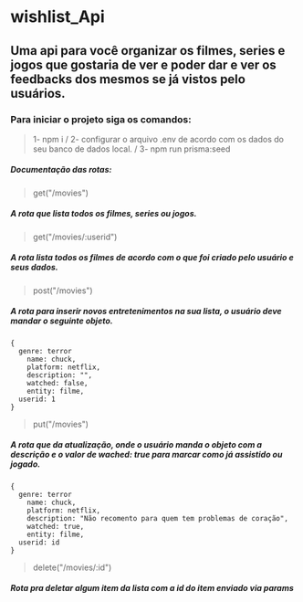 # wishlist_Api

## Uma api para você organizar os filmes, series e jogos que gostaria de ver e poder dar e ver os feedbacks dos mesmos se já vistos pelo usuários.

### Para iniciar o projeto siga os comandos:
>1- npm i 
>/ 2- configurar o arquivo .env de acordo com os dados do seu banco de dados local.
>/ 3- npm run prisma:seed 

##### Documentação das rotas:

>get("/movies")
##### A rota que lista todos os filmes, series ou jogos.

>get("/movies/:userid")
##### A rota lista todos os filmes de acordo com o que foi criado pelo usuário e seus dados.

>post("/movies")
##### A rota para inserir novos entretenimentos na sua lista, o usuário deve mandar o seguinte objeto.
```
{
  genre: terror
	name: chuck,
	platform: netflix,
	description: "",
	watched: false,
	entity: filme,
  userid: 1
}
```

>put("/movies")
##### A rota que da atualização, onde o usuário manda o objeto com a descrição e o valor de wached: true para marcar como já assistido ou jogado.
```
{
  genre: terror
	name: chuck,
	platform: netflix,
	description: "Não recomento para quem tem problemas de coração",
	watched: true,
	entity: filme,
  userid: id
}
```

>delete("/movies/:id")
##### Rota pra deletar algum item da lista com a id do item enviado via params
